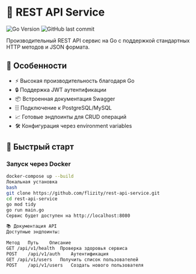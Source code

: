 # 🚀 REST API Service

![Go Version](https://img.shields.io/badge/Go-1.21%2B-blue)
![GitHub last commit](https://img.shields.io/github/last-commit/flizity/rest-api-service)

Производительный REST API сервис на Go с поддержкой стандартных HTTP методов и JSON формата.

## 📌 Особенности

- ⚡ Высокая производительность благодаря Go
- 🔒 Поддержка JWT аутентификации
- 📦 Встроенная документация Swagger
- 🗄️ Подключение к PostgreSQL/MySQL
- 📈 Готовые эндпоинты для CRUD операций
- 🛠️ Конфигурация через environment variables

## 🏁 Быстрый старт

### Запуск через Docker
```bash
docker-compose up --build
Локальная установка
bash
git clone https://github.com/flizity/rest-api-service.git
cd rest-api-service
go mod tidy
go run main.go
Сервис будет доступен на http://localhost:8080

📚 Документация API
Доступные эндпоинты:

Метод	Путь	Описание
GET	/api/v1/health	Проверка здоровья сервиса
POST	/api/v1/auth	Аутентификация
GET	/api/v1/users	Получить список пользователей
POST	/api/v1/users	Создать нового пользователя
